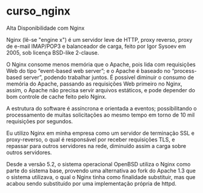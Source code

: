 # curso_nginx
Alta Disponibilidade com Nginx

Nginx (lê-se "engine x") é um servidor leve de HTTP, proxy reverso, proxy de e-mail IMAP/POP3 e balanceador de carga, feito por Igor Sysoev em 2005, sob licença BSD-like 2-clause.

O Nginx consome menos memória que o Apache, pois lida com requisições Web do tipo “event-based web server”; e o Apache é baseado no “process-based server”, podendo trabalhar juntos. É possível diminuir o consumo de memória do Apache, passando as requisições Web primeiro no Nginx, assim, o Apache não precisa servir arquivos estáticos, e pode depender do bom controle de cache feito pelo Nginx.

A estrutura do software é assíncrona e orientada a eventos; possibilitando o processamento de muitas solicitações ao mesmo tempo em torno de 10 mil requisições por segundos.

Eu utilizo Nginx em minha empresa como um servidor de terminação SSL e proxy-reverso, o qual é responsável por receber requisições TLS, e repassar para outros servidores na rede, diminuído assim a carga sobre outros servidores.

Desde a versão 5.2, o sistema operacional OpenBSD utiliza o Nginx como parte do sistema base, provendo uma alternativa ao fork do Apache 1.3 que o sistema utilizava, o qual o Nginx tinha como finalidade substituir, mas que acabou sendo substituído por uma implementação própria de httpd.

